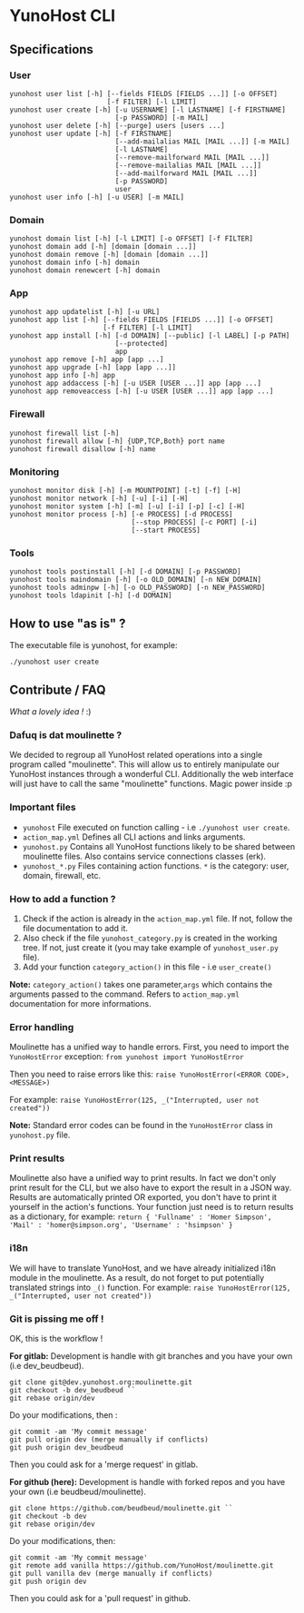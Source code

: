 YunoHost CLI
============


Specifications
--------------


### User

    yunohost user list [-h] [--fields FIELDS [FIELDS ...]] [-o OFFSET]
                            [-f FILTER] [-l LIMIT]
    yunohost user create [-h] [-u USERNAME] [-l LASTNAME] [-f FIRSTNAME]
                              [-p PASSWORD] [-m MAIL]
    yunohost user delete [-h] [--purge] users [users ...]
    yunohost user update [-h] [-f FIRSTNAME]
                              [--add-mailalias MAIL [MAIL ...]] [-m MAIL]
                              [-l LASTNAME]
                              [--remove-mailforward MAIL [MAIL ...]]
                              [--remove-mailalias MAIL [MAIL ...]]
                              [--add-mailforward MAIL [MAIL ...]]
                              [-p PASSWORD]
                              user
    yunohost user info [-h] [-u USER] [-m MAIL]


### Domain

    yunohost domain list [-h] [-l LIMIT] [-o OFFSET] [-f FILTER]
    yunohost domain add [-h] [domain [domain ...]]
    yunohost domain remove [-h] [domain [domain ...]]
    yunohost domain info [-h] domain
    yunohost domain renewcert [-h] domain


### App

    yunohost app updatelist [-h] [-u URL]
    yunohost app list [-h] [--fields FIELDS [FIELDS ...]] [-o OFFSET]
                           [-f FILTER] [-l LIMIT]
    yunohost app install [-h] [-d DOMAIN] [--public] [-l LABEL] [-p PATH]
                              [--protected]
                              app
    yunohost app remove [-h] app [app ...]
    yunohost app upgrade [-h] [app [app ...]]
    yunohost app info [-h] app
    yunohost app addaccess [-h] [-u USER [USER ...]] app [app ...]
    yunohost app removeaccess [-h] [-u USER [USER ...]] app [app ...]


### Firewall

    yunohost firewall list [-h]
    yunohost firewall allow [-h] {UDP,TCP,Both} port name
    yunohost firewall disallow [-h] name


### Monitoring

    yunohost monitor disk [-h] [-m MOUNTPOINT] [-t] [-f] [-H]
    yunohost monitor network [-h] [-u] [-i] [-H]
    yunohost monitor system [-h] [-m] [-u] [-i] [-p] [-c] [-H]
    yunohost monitor process [-h] [-e PROCESS] [-d PROCESS]
                                  [--stop PROCESS] [-c PORT] [-i]
                                  [--start PROCESS]


### Tools

    yunohost tools postinstall [-h] [-d DOMAIN] [-p PASSWORD]
    yunohost tools maindomain [-h] [-o OLD_DOMAIN] [-n NEW_DOMAIN]
    yunohost tools adminpw [-h] [-o OLD_PASSWORD] [-n NEW_PASSWORD]
    yunohost tools ldapinit [-h] [-d DOMAIN]


How to use "as is" ?
--------------------

The executable file is yunohost, for example:

    ./yunohost user create


Contribute / FAQ
----------------

*What a lovely idea !* :)

### Dafuq is dat moulinette ?
We decided to regroup all YunoHost related operations into a single program called "moulinette". This will allow us to entirely manipulate our YunoHost instances through a wonderful CLI. Additionally the web interface will just have to call the same "moulinette" functions. Magic power inside :p

### Important files
* `` yunohost `` File executed on function calling - i.e `` ./yunohost user create ``.
* `` action_map.yml `` Defines all CLI actions and links arguments.
* `` yunohost.py `` Contains all YunoHost functions likely to be shared between moulinette files. Also contains service connections classes (erk).
* `` yunohost_*.py `` Files containing action functions. `` * `` is the category: user, domain, firewall, etc.

### How to add a function ?
1. Check if the action is already in the `` action_map.yml `` file. If not, follow the file documentation to add it.
2. Also check if the file `` yunohost_category.py `` is created in the working tree. If not, just create it (you may take example of `` yunohost_user.py `` file).
3. Add your function `` category_action() `` in this file - i.e `` user_create() ``

**Note:** `` category_action() `` takes one parameter,`` args `` which contains the arguments passed to the command. Refers to `` action_map.yml `` documentation for more informations.

### Error handling
Moulinette has a unified way to handle errors. First, you need to import the ``YunoHostError`` exception:
`` from yunohost import YunoHostError ``

Then you need to raise errors like this:
`` raise YunoHostError(<ERROR CODE>, <MESSAGE>) ``

For example:
`` raise YunoHostError(125, _("Interrupted, user not created")) ``

**Note:** Standard error codes can be found in the ``YunoHostError`` class in `` yunohost.py `` file.

### Print results
Moulinette also have a unified way to print results. In fact we don't only print result for the CLI, but we also have to export the result in a JSON way.
Results are automatically printed OR exported, you don't have to print it yourself in the action's functions. Your function just need is to return results as a dictionary, for example:
`` return { 'Fullname' : 'Homer Simpson', 'Mail' : 'homer@simpson.org', 'Username' : 'hsimpson' } ``

### i18n
We will have to translate YunoHost, and we have already initialized i18n module in the moulinette. As a result, do not forget to put potentially translated strings into `` _() `` function. For example:
`` raise YunoHostError(125, _("Interrupted, user not created")) ``

### Git is pissing me off !
OK, this is the workflow !

**For gitlab:**
Development is handle with git branches and you have your own (i.e dev_beudbeud).
```
git clone git@dev.yunohost.org:moulinette.git
git checkout -b dev_beudbeud ``
git rebase origin/dev
```


Do your modifications, then :
```
git commit -am 'My commit message'
git pull origin dev (merge manually if conflicts)
git push origin dev_beudbeud
```

Then you could ask for a 'merge request' in gitlab.

**For github (here):**
Development is handle with forked repos and you have your own (i.e beudbeud/moulinette).
```
git clone https://github.com/beudbeud/moulinette.git ``
git checkout -b dev
git rebase origin/dev
```

Do your modifications, then:
```
git commit -am 'My commit message'
git remote add vanilla https://github.com/YunoHost/moulinette.git
git pull vanilla dev (merge manually if conflicts)
git push origin dev
```

Then you could ask for a 'pull request' in github.



